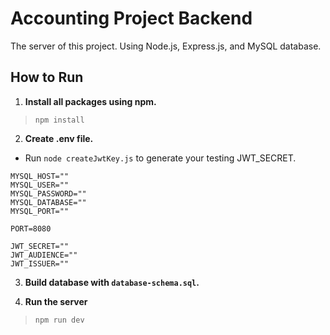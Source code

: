 # Accounting Project Backend
The server of this project. Using Node.js, Express.js, and MySQL database.

## How to Run
1. **Install all packages using npm.**
> ```npm install```

2. **Create .env file.**
- Run `node createJwtKey.js` to generate your testing JWT_SECRET.
```
MYSQL_HOST=""
MYSQL_USER=""
MYSQL_PASSWORD=""
MYSQL_DATABASE=""
MYSQL_PORT=""

PORT=8080

JWT_SECRET=""
JWT_AUDIENCE=""
JWT_ISSUER=""
```


3. **Build database with `database-schema.sql`.**

4. **Run the server**
>```npm run dev```
